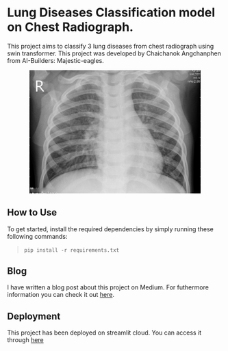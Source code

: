 # Lung Diseases Classification model on Chest Radiograph.
This project aims to classify 3 lung diseases from chest radiograph using swin transformer. 
This project was developed by Chaichanok Angchanphen from AI-Builders: Majestic-eagles.

<p align="center">
  <img src="Pics/test00.jpeg" alt="Example of prediction result" width="400"/>
</p>

## How to Use
To get started, install the required dependencies by simply running these following commands:
> `pip install -r requirements.txt`

## Blog
I have written a blog post about this project on Medium.
For futhermore information you can check it out [here](https://medium.com/@chaichanok05/swinlung-swin-transformer-lung-diseases-classification-model-on-chest-radiograph-4bb4f0cea938).

## Deployment
This project has been deployed on streamlit cloud. You can access it through [here](https://swinlung-annbjm5nov3ca8bj3ctmgc.streamlit.app/)

